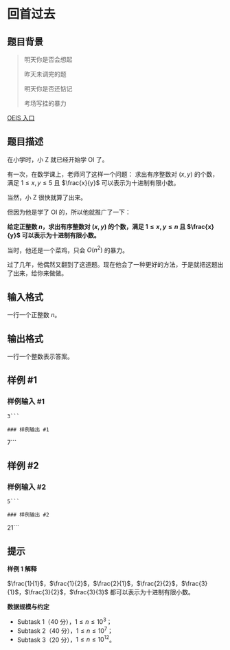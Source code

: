 # 回首过去

## 题目背景

>明天你是否会想起
>
>昨天未调完的题
>
>明天你是否还惦记
>
>考场写挂的暴力

[OEIS 入口](http://oeis.org/)

## 题目描述

在小学时，小 Z 就已经开始学
 OI 了。

有一次，在数学课上，老师问了这样一个问题：
求出有序整数对 $(x,y)$ 的个数，满足 $1\le x,y\le 5$ 且 $\frac{x}{y}$ 可以表示为十进制有限小数。

当然，小 Z 很快就算了出来。

但因为他是学了 OI 的，所以他就推广了一下：

**给定正整数 $n$，求出有序整数对 $(x,y)$ 的个数，满足 $1\le x,y\le n$ 且 $\frac{x}{y}$ 可以表示为十进制有限小数。**

当时，他还是一个菜鸡，只会
 $O(n^2)$ 的暴力。

过了几年，他偶然又翻到了这道题。现在他会了一种更好的方法，于是就把这题出了出来，给你来做做。

## 输入格式

一行一个正整数 $n$。

## 输出格式

一行一个整数表示答案。

## 样例 #1

### 样例输入 #1
```
3```

### 样例输出 #1

```
7```

## 样例 #2

### 样例输入 #2
```
5```

### 样例输出 #2

```
21```

## 提示

**样例 1 解释**

$\frac{1}{1}$，$\frac{1}{2}$，$\frac{2}{1}$，$\frac{2}{2}$，$\frac{3}{1}$，$\frac{3}{2}$，$\frac{3}{3}$ 都可以表示为十进制有限小数。

**数据规模与约定**

* Subtask 1（40 分），$1 \le n \le 10^3$；
* Subtask 2（40 分），$1 \le n \le 10^7$；
* Subtask 3（20 分），$1 \le n \le 10^{12}$。
